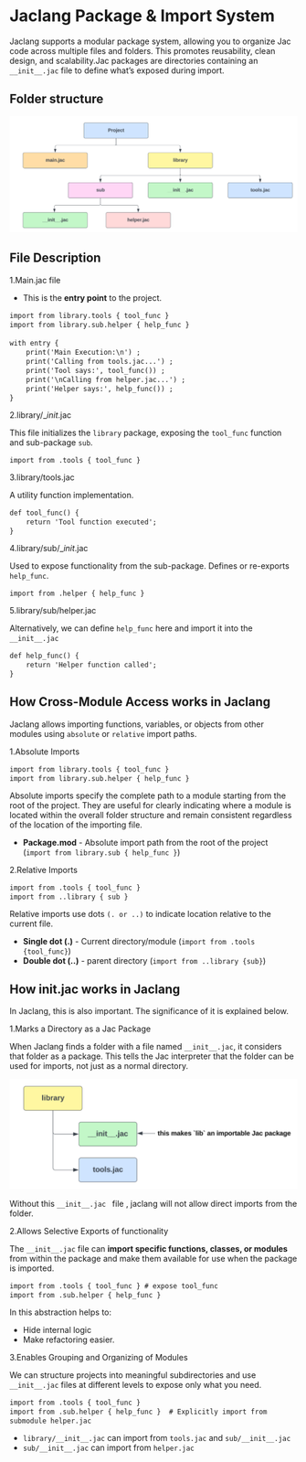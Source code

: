 # Jaclang Package & Import System

Jaclang supports a modular package system, allowing you to organize Jac code across multiple files and folders. This promotes reusability, clean design, and scalability.Jac packages are directories containing an `__init__.jac` file to define what’s exposed during import.

## Folder structure

![Diagram](folder_structure.png)

## File Description

1.Main.jac file

- This is the **entry point** to the project.

```Jac linenums="1"
import from library.tools { tool_func }
import from library.sub.helper { help_func }

with entry {
    print('Main Execution:\n') ;
    print('Calling from tools.jac...') ;
    print('Tool says:', tool_func()) ;
    print('\nCalling from helper.jac...') ;
    print('Helper says:', help_func()) ;
}
```

2.library/__init_.jac

This file initializes the `library` package, exposing the `tool_func` function and sub-package `sub`.

```Jac linenums="1"
import from .tools { tool_func }
```

3.library/tools.jac

A utility function implementation.

```Jac linenums="1"
def tool_func() {
    return 'Tool function executed';
}
```

4.library/sub/__init_.jac

Used to expose functionality from the sub-package. Defines or re-exports `help_func`.

```Jac linenums="1"
import from .helper { help_func }
```

5.library/sub/helper.jac

Alternatively, we can define `help_func` here and import it into the `__init__.jac`

```Jac linenums="1"
def help_func() {
    return 'Helper function called';
}
```

## How Cross-Module Access works in Jaclang

Jaclang allows importing functions, variables, or objects from other modules using `absolute` or `relative` import paths.

1.Absolute Imports

```Jac linenums="1"
import from library.tools { tool_func }
import from library.sub.helper { help_func }
```

Absolute imports specify the complete path to a module starting from the root of the project. They are useful for clearly indicating where a module is located within the overall folder structure and remain consistent regardless of the location of the importing file.

- **Package.mod** - Absolute import path from the root of the project (`import from library.sub { help_func }`)

2.Relative Imports

```Jac linenums="1"
import from .tools { tool_func }
import from ..library { sub } 
```

Relative imports use dots `(. or ..)` to indicate location relative to the current file.

- **Single dot (.)** - Current directory/module (`import from .tools {tool_func}`)
- **Double dot (..)** - parent directory (`import from ..library {sub}`)

## How __init__.jac works in Jaclang

In Jaclang, this is also important. The significance of it is explained below.

1.Marks a Directory as a Jac Package

When Jaclang finds a folder with a file named `__init__.jac`, it considers that folder as a package. This tells the Jac interpreter that the folder can be used for imports, not just as a normal directory.

![Diagram](init.png)

Without this `__init__.jac ` file , jaclang will not allow direct imports from the  folder.

2.Allows Selective Exports of functionality

The `__init__.jac` file can **import specific functions, classes, or modules** from within the package and make them available for use when the package is imported.

```Jac linenums="1"
import from .tools { tool_func } # expose tool_func
import from .sub.helper { help_func }
```

In this abstraction helps to:

- Hide internal logic
- Make refactoring easier.

3.Enables Grouping and Organizing of Modules

We can structure projects into meaningful subdirectories and use `__init__.jac` files at different levels to expose only what you need.

```Jac linenums="1"
import from .tools { tool_func }
import from .sub.helper { help_func }  # Explicitly import from submodule helper.jac
```

- `library/__init__.jac` can import from `tools.jac` and `sub/__init__.jac`
- `sub/__init__.jac` can import from `helper.jac`